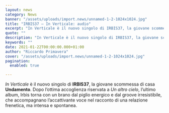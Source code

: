 ```yaml
---
layout: news
category: News
banner: "/assets/uploads/import.news/unnamed-1-2-1024x1024.jpg"
title: "IRBIS37 – In Verticale: audio"
excerpt: "In Verticale è il nuovo singolo di IRBIS37, la giovane scommessa di casa Undamento. Dopo l’ottima accoglienza riservata a Un altro cielo, l’ultimo album, Irbis torna con un brano dal piglio energico e dal groove irresistibile, che accompagnano l’accattivante voce nel racconto di una relazione frenetica, ma intensa e spontanea.  "
quote: ""
description: "In Verticale è il nuovo singolo di IRBIS37, la giovane scommessa di casa Undamento. Dopo l’ottima accoglienza riservata a Un altro cielo, l’ultimo album, Irbis torna con un brano dal piglio energico e dal groove irresistibile, che accompagnano l’accattivante voce nel racconto di una relazione frenetica, ma intensa e spontanea.  "
keywords: ""
date: 2021-01-22T00:00:00.000+01:00
author: "Riccardo Primavera"
cover: "/assets/uploads/import.news/unnamed-1-2-1024x1024.jpg"
pagination:
  enabled: true

---
```


_In Verticale_ è il nuovo singolo di **IRBIS37**, la giovane scommessa di casa **Undamento**. Dopo l’ottima accoglienza riservata a _Un altro cielo_, l’ultimo album, Irbis torna con un brano dal piglio energico e dal groove irresistibile, che accompagnano l’accattivante voce nel racconto di una relazione frenetica, ma intensa e spontanea.